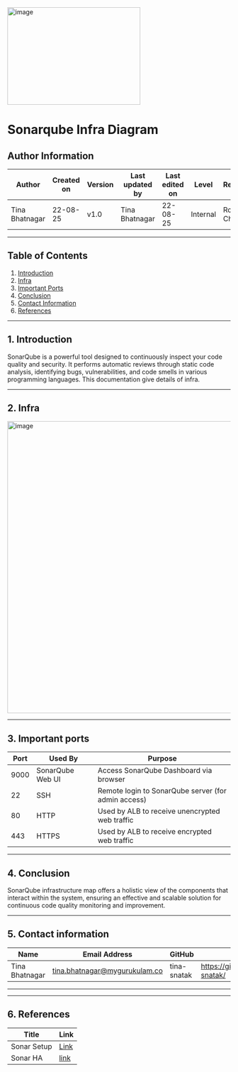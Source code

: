 <img width="300" height="220" alt="image" src="https://github.com/user-attachments/assets/36afb877-b797-4912-8a76-2e2939bbe5fc" />



# Sonarqube Infra Diagram 

##  Author Information

| **Author**   | **Created on** | **Version** | **Last updated by** | **Last edited on** | **Level** | **Reviewer**  |
|--------------|----------------|-------------|---------------------|--------------------|-----------|---------------|
| Tina Bhatnagar  | 22-08-25    | v1.0  |  Tina Bhatnagar |22-08-25     | Internal    | Rohit Chopra    |

---

## Table of Contents

1. [Introduction](#1-introduction)  
2. [Infra](#2-infra)  
3. [Important Ports](#3-important-ports)  
4. [Conclusion](#4-conclusion)  
5. [Contact Information](#5-contact-information)  
6. [References](#6-references)  


---

## 1. Introduction
SonarQube is a powerful tool designed to continuously inspect your code quality and security. It performs automatic reviews through static code analysis, identifying bugs, vulnerabilities, and code smells in various programming languages. This documentation give details of infra.

---

## 2. Infra

<img width="700" height="659" alt="image" src="https://github.com/user-attachments/assets/ed246941-fd6b-4662-bdd1-1aac285cc6c0" />



---

## 3. Important ports



| **Port** | **Used By**         | **Purpose**                                         |
|----------|---------------------|-----------------------------------------------------|
| 9000     | SonarQube Web UI    | Access SonarQube Dashboard via browser              |
| 22       | SSH                 | Remote login to SonarQube server (for admin access) |
| 80       | HTTP         | Used by ALB to receive unencrypted web traffic |
| 443      | HTTPS        | Used by ALB to receive encrypted web traffic |

---

## 4. Conclusion

SonarQube infrastructure map offers a holistic view of the components that interact within the system, ensuring an effective and scalable solution for continuous code quality monitoring and improvement.

---

## 5. Contact information


| Name| Email Address      | GitHub | URL |
|-----|--------------------------|-------------|---------|
| Tina Bhatnagar | [tina.bhatnagar@mygurukulam.co](mailto:tina.bhatnagar@mygurukulam.co)|  tina-snatak  | https://github.com/tina-snatak/ |

---


---

## 6. References


| **Title** | **Link** |
|----------------------------------------------------|--------------------|
| Sonar Setup|[Link](https://dev.to/sagary2j/sonarqube-infrastructure-setup-using-aws-ec2-and-postgresql-3lpb) |
|Sonar HA | [link](https://community.sonarsource.com/t/sonarqube-community-edition-high-availability/117618) |


